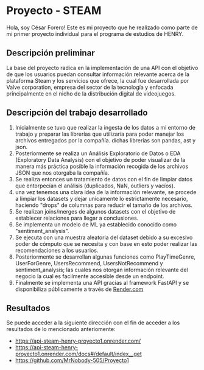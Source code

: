 # Proyecto - STEAM

Hola, soy César Forero!
Este es mi proyecto que he realizado como parte de mi primer proyecto individual para el programa de estudios de HENRY.

## Descripción preliminar
La base del proyecto radica en la implementación de una API con el objetivo de que los usuarios puedan consultar información relevante acerca de la plataforma Steam y los servicios que ofrece, la cual fue desarrollada por Valve corporation, empresa del sector de la tecnología y enfocada principalmente en el nicho de la distribución digital de videojuegos.

## Descripción del trabajo desarrollado
1. Inicialmente se tuvo que realizar la ingesta de los datos a mi entorno de trabajo y preparar las librerías que utilizaría para poder manejar los archivos entregados por la compañía. dichas librerías son pandas, ast y json.
2. Posteriormente se realiza un Análisis Exploratorio de Datos o EDA (Exploratory Data Analysis) con el objetivo de poder visualizar de la manera más práctica posible la información recogida de los archivos JSON que nos otorgaba la compañía.
3. Se realiza entonces un tratamiento de datos con el fin de limpiar datos que entorpecían el análisis (duplicados, NaN, outliers y vacíos).
4. una vez tenemos una clara idea de la información relevante, se procede a limpiar los datasets y dejar unicamente lo estrictamente necesario, haciendo "drops" de columnas para reducir el tamaño de los archivos.
5. Se realizan joins/merges de algunos datasets con el objetivo de establecer relaciones para llegar a conclusiones.
6. Se implementa un modelo de ML ya establecido conocido como "sentiment_analysis".
7. Se ejecuta con una muestra aleatoria del dataset debido a su excesivo poder de cómputo que se necesita y con base en esto poder realizar las recomendaciones a los usuarios.
8. Posteriormente se desarrollan algunas funciones como PlayTimeGenre, UserForGenre, UsersRecommend, UsersNotRecommend y sentiment_analysis; las cuales nos otorgan información relevante del negocio la cual es facilmente accesible desde un endpoint.
9. Finalmente se implementa una API gracias al framework FastAPI y se disponibiliza públicamente a través de [Render.com](https://api-steam-henry-proyecto1.onrender.com/)

## Resultados
Se puede acceder a la siguiente dirección con el fin de acceder a los resultados de lo mencionado anteriomente:
 - https://api-steam-henry-proyecto1.onrender.com/
 - https://api-steam-henry-proyecto1.onrender.com/docs#/default/index__get
 - https://github.com/MrNobody-505/Proyecto1
